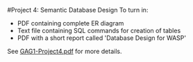 #Project 4: Semantic Database Design
To turn in:
* PDF containing complete ER diagram
* Text file containing SQL commands for creation of tables
* PDF with a short report called 'Database Design for WASP'

See [GAG1-Project4.pdf](GAG1-Project4.pdf) for more details.
